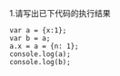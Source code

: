 
1.请写出已下代码的执行结果
 ```
 var a = {x:1};
 var b = a;
 a.x = a = {n: 1};
 console.log(a);
 console.log(b);
 ```
